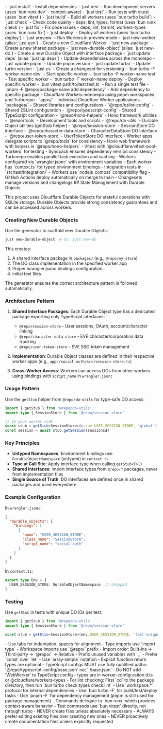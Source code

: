 <cloudflare-workers-monorepo>

<title>Cloudflare Workers Monorepo Guidelines for Claude Code</title>

<commands>
- `just install` - Install dependencies
- `just dev` - Run development servers (uses `bun runx dev` - context-aware)
- `just test` - Run tests with vitest (uses `bun vitest`)
- `just build` - Build all workers (uses `bun turbo build`)
- `just check` - Check code quality - deps, lint, types, format (uses `bun runx check`)
- `just fix` - Fix code issues - deps, lint, format, workers-types (uses `bun runx fix`)
- `just deploy` - Deploy all workers (uses `bun turbo deploy`)
- `just preview` - Run Workers in preview mode
- `just new-worker` (alias: `just gen`) - Create a new Cloudflare Worker
- `just new-package` - Create a new shared package
- `just new-durable-object` (alias: `just new-do`) - Create a new Durable Object with interface package
- `just update deps` (alias: `just up deps`) - Update dependencies across the monorepo
- `just update pnpm` - Update pnpm version
- `just update turbo` - Update turbo version
- `just cs` - Create a changeset for versioning
- `bun turbo -F worker-name dev` - Start specific worker
- `bun turbo -F worker-name test` - Test specific worker
- `bun turbo -F worker-name deploy` - Deploy specific worker
- `bun vitest path/to/test.test.ts` - Run a single test file
- `pnpm -F @repo/package-name add dependency` - Add dependency to specific package
</commands>

<architecture>
- Cloudflare Workers monorepo using pnpm workspaces and Turborepo
- `apps/` - Individual Cloudflare Worker applications
- `packages/` - Shared libraries and configurations
  - `@repo/eslint-config` - Shared ESLint configuration
  - `@repo/typescript-config` - Shared TypeScript configuration
  - `@repo/hono-helpers` - Hono framework utilities
  - `@repo/tools` - Development tools and scripts
  - `@repo/do-utils` - Durable Object utilities (getStub helper)
  - `@repo/session-store` - SessionStore DO interface
  - `@repo/character-data-store` - CharacterDataStore DO interface
  - `@repo/user-token-store` - UserTokenStore DO interface
- Worker apps delegate scripts to `@repo/tools` for consistency
- Hono web framework with helpers in `@repo/hono-helpers`
- Vitest with `@cloudflare/vitest-pool-workers` for testing
- Syncpack ensures dependency version consistency
- Turborepo enables parallel task execution and caching
- Workers configured via `wrangler.jsonc` with environment variables
- Each worker has `context.ts` for typed environment bindings
- Integration tests in `src/test/integration/`
- Workers use `nodejs_compat` compatibility flag
- GitHub Actions deploy automatically on merge to main
- Changesets manage versions and changelogs
</architecture>

<durable-objects>
## State Management with Durable Objects

This project uses Cloudflare Durable Objects for stateful operations with SQLite storage. Durable Objects provide strong consistency guarantees and can be accessed across workers.

### Creating New Durable Objects

Use the generator to scaffold new Durable Objects:

```bash
just new-durable-object  # or: just new-do
```

This creates:
1. A shared interface package in `packages/` (e.g., `@repo/my-store`)
2. The DO class implementation in the specified worker app
3. Proper wrangler.jsonc bindings configuration
4. Initial test files

The generator ensures the correct architecture pattern is followed automatically.

### Architecture Pattern

1. **Shared Interface Packages**: Each Durable Object type has a dedicated package exporting only TypeScript interfaces:
   - `@repo/session-store` - User sessions, OAuth, account/character linking
   - `@repo/character-data-store` - EVE character/corporation data tracking
   - `@repo/user-token-store` - EVE SSO token management

2. **Implementation**: Durable Object classes are defined in their respective worker apps (e.g., `apps/social-auth/src/session-store.ts`)

3. **Cross-Worker Access**: Workers can access DOs from other workers using bindings with `script_name` in `wrangler.jsonc`

### Usage Pattern

Use the `getStub` helper from `@repo/do-utils` for type-safe DO access:

```typescript
import { getStub } from '@repo/do-utils'
import type { SessionStore } from '@repo/session-store'

// In your worker code
const stub = getStub<SessionStore>(c.env.USER_SESSION_STORE, 'global')
const session = await stub.getSession(sessionId)
```

### Key Principles

- **Untyped Namespaces**: Environment bindings use `DurableObjectNamespace` (untyped) in `context.ts`
- **Type at Call Site**: Apply interface type when calling `getStub<T>()`
- **Shared Interfaces**: Import interface types from `@repo/*` packages, never from implementation files
- **Single Source of Truth**: DO interfaces are defined once in shared packages and used everywhere

### Example Configuration

In `wrangler.jsonc`:
```json
{
  "durable_objects": {
    "bindings": [
      {
        "name": "USER_SESSION_STORE",
        "class_name": "SessionStore",
        "script_name": "social-auth"
      }
    ]
  }
}
```

In `context.ts`:
```typescript
export type Env = {
  USER_SESSION_STORE: DurableObjectNamespace  // Untyped
}
```

### Testing

Use `getStub` in tests with unique DO IDs per test:
```typescript
import { getStub } from '@repo/do-utils'
import type { SessionStore } from '@repo/session-store'

const stub = getStub<SessionStore>(env.USER_SESSION_STORE, 'test-unique-id')
```
</durable-objects>

<code-style>
- Use tabs for indentation, spaces for alignment
- Type imports use `import type`
- Workspace imports use `@repo/` prefix
- Import order: Built-ins → Third-party → `@repo/` → Relative
- Prefix unused variables with `_`
- Prefer `const` over `let`
- Use `array-simple` notation
- Explicit function return types are optional
</code-style>

<critical-notes>
- TypeScript configs MUST use fully qualified paths: `@repo/typescript-config/base.json` not `./base.json`
- Do NOT add 'WebWorker' to TypeScript config - types are in worker-configuration.d.ts or @cloudflare/workers-types
- For lint checking: First `cd` to the package directory, then run `bun turbo check:types check:lint`
- Use `workspace:*` protocol for internal dependencies
- Use `bun turbo -F` for build/test/deploy tasks
- Use `pnpm -F` for dependency management (pnpm is still used for package management)
- Commands delegate to `bun runx` which provides context-aware behavior
- Test commands use `bun vitest` directly, not through turbo
- NEVER create files unless absolutely necessary
- ALWAYS prefer editing existing files over creating new ones
- NEVER proactively create documentation files unless explicitly requested
</critical-notes>

</cloudflare-workers-monorepo>
